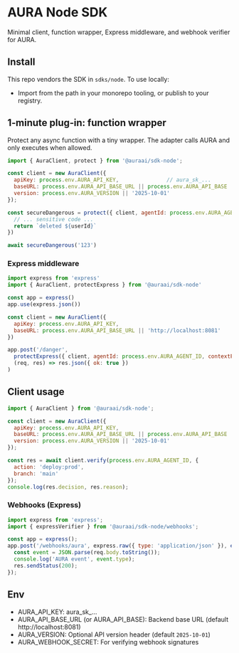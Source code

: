 # AURA Node SDK

Minimal client, function wrapper, Express middleware, and webhook verifier for AURA.

## Install

This repo vendors the SDK in `sdks/node`. To use locally:
- Import from the path in your monorepo tooling, or publish to your registry.

## 1‑minute plug‑in: function wrapper

Protect any async function with a tiny wrapper. The adapter calls AURA and only executes when allowed.

```js
import { AuraClient, protect } from '@auraai/sdk-node';

const client = new AuraClient({
  apiKey: process.env.AURA_API_KEY,               // aura_sk_...
  baseURL: process.env.AURA_API_BASE_URL || process.env.AURA_API_BASE || 'http://localhost:8081',
  version: process.env.AURA_VERSION || '2025-10-01'
});

const secureDangerous = protect({ client, agentId: process.env.AURA_AGENT_ID })(async function dangerous(userId) {
  // ... sensitive code ...
  return `deleted ${userId}`
})

await secureDangerous('123')
```

### Express middleware

```js
import express from 'express'
import { AuraClient, protectExpress } from '@auraai/sdk-node'

const app = express()
app.use(express.json())

const client = new AuraClient({
  apiKey: process.env.AURA_API_KEY,
  baseURL: process.env.AURA_API_BASE_URL || 'http://localhost:8081'
})

app.post('/danger',
  protectExpress({ client, agentId: process.env.AURA_AGENT_ID, contextFromReq: req => ({ path: req.path, method: req.method, user: req.user?.id }) }),
  (req, res) => res.json({ ok: true })
)
```

## Client usage

```js
import { AuraClient } from '@auraai/sdk-node';

const client = new AuraClient({
  apiKey: process.env.AURA_API_KEY,
  baseURL: process.env.AURA_API_BASE_URL || process.env.AURA_API_BASE || 'http://localhost:8081',
  version: process.env.AURA_VERSION || '2025-10-01'
});

const res = await client.verify(process.env.AURA_AGENT_ID, {
  action: 'deploy:prod',
  branch: 'main'
});
console.log(res.decision, res.reason);
```

### Webhooks (Express)

```js
import express from 'express';
import { expressVerifier } from '@auraai/sdk-node/webhooks';

const app = express();
app.post('/webhooks/aura', express.raw({ type: 'application/json' }), expressVerifier(process.env.AURA_WEBHOOK_SECRET), (req, res) => {
  const event = JSON.parse(req.body.toString());
  console.log('AURA event', event.type);
  res.sendStatus(200);
});
```

## Env
- AURA_API_KEY: aura_sk_...
- AURA_API_BASE_URL (or AURA_API_BASE): Backend base URL (default http://localhost:8081)
- AURA_VERSION: Optional API version header (default `2025-10-01`)
- AURA_WEBHOOK_SECRET: For verifying webhook signatures
